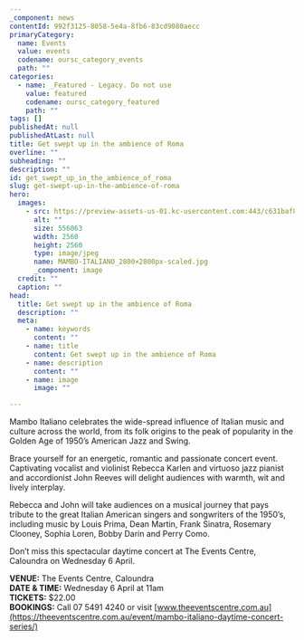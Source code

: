```yaml
---
_component: news
contentId: 992f3125-8058-5e4a-8fb6-83cd9080aecc
primaryCategory:
  name: Events
  value: events
  codename: oursc_category_events
  path: ""
categories:
  - name: _Featured - Legacy. Do not use
    value: featured
    codename: oursc_category_featured
    path: ""
tags: []
publishedAt: null
publishedAtLast: null
title: Get swept up in the ambience of Roma
overline: ""
subheading: ""
description: ""
id: get_swept_up_in_the_ambience_of_roma
slug: get-swept-up-in-the-ambience-of-roma
hero:
  images:
    - src: https://preview-assets-us-01.kc-usercontent.com:443/c631baf8-1b46-001f-580c-d0001b68b4a8/47fbd138-2a56-46c5-964a-e1c75f203d1f/MAMBO-ITALIANO_2800%C3%972800px-scaled.jpg
      alt: ""
      size: 556063
      width: 2560
      height: 2560
      type: image/jpeg
      name: MAMBO-ITALIANO_2800×2800px-scaled.jpg
      _component: image
  credit: ""
  caption: ""
head:
  title: Get swept up in the ambience of Roma
  description: ""
  meta:
    - name: keywords
      content: ""
    - name: title
      content: Get swept up in the ambience of Roma
    - name: description
      content: ""
    - name: image
      image: ""

---
```

Mambo Italiano celebrates the wide-spread influence of Italian music and culture across the world, from its folk origins to the peak of popularity in the Golden Age of 1950’s American Jazz and Swing.

Brace yourself for an energetic, romantic and passionate concert event. Captivating vocalist and violinist Rebecca Karlen and virtuoso jazz pianist and accordionist John Reeves will delight audiences with warmth, wit and lively interplay.

Rebecca and John will take audiences on a musical journey that pays tribute to the great Italian American singers and songwriters of the 1950’s, including music by Louis Prima, Dean Martin, Frank Sinatra, Rosemary Clooney, Sophia Loren, Bobby Darin and Perry Como.

Don’t miss this spectacular daytime concert at The Events Centre, Caloundra on Wednesday 6 April.

**VENUE:** The Events Centre, Caloundra\
**DATE & TIME:** Wednesday 6 April at 11am\
**TICKETS:** $22.00\
**BOOKINGS:** Call 07 5491 4240 or visit [www.theeventscentre.com.au](https://theeventscentre.com.au/event/mambo-italiano-daytime-concert-series/)
